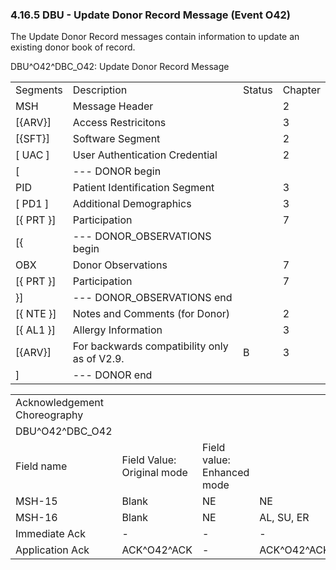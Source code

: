 ### 4.16.5 DBU - Update Donor Record Message (Event O42)

The Update Donor Record messages contain information to update an existing donor book of record.

DBU^O42^DBC_O42: Update Donor Record Message

|     |     |     |     |
| --- | --- | --- | --- |
| Segments | Description | Status | Chapter |
| MSH | Message Header |  | 2 |
| [\{ARV}] | Access Restricitons |  | 3 |
| [\{SFT}] | Software Segment |  | 2 |
| [ UAC ] | User Authentication Credential |  | 2 |
| [ | --- DONOR begin |  |  |
| PID | Patient Identification Segment |  | 3 |
| [ PD1 ] | Additional Demographics |  | 3 |
| [\{ PRT }] | Participation |  | 7 |
| [\{ | --- DONOR_OBSERVATIONS begin |  |  |
| OBX | Donor Observations |  | 7 |
| [\{ PRT }] | Participation |  | 7 |
| }] | --- DONOR_OBSERVATIONS end |  |  |
| [\{ NTE }] | Notes and Comments (for Donor) |  | 2 |
| [\{ AL1 }] | Allergy Information |  | 3 |
| [\{ARV}] | For backwards compatibility only as of V2.9. | B | 3 |
| ] | --- DONOR end |  |  |

|     |     |     |     |     |
| --- | --- | --- | --- | --- |
| Acknowledgement Choreography |  |  |  |  |
| DBU^O42^DBC_O42 |  |  |  |  |
| Field name | Field Value: Original mode | Field value: Enhanced mode |  |  |
| MSH-15 | Blank | NE | NE | AL, SU, ER |
| MSH-16 | Blank | NE | AL, SU, ER | AL, SU, ER |
| Immediate Ack | - | - | - | ACK^O42^ACK |
| Application Ack | ACK^O42^ACK | - | ACK^O42^ACK | ACK^O42^ACK |

